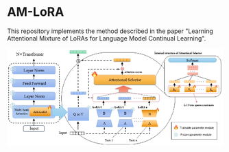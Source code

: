 # AM-LoRA
This repository implements the method described in the paper "Learning Attentional Mixture of LoRAs for Language Model Continual Learning".

![image_text](https://github.com/purpleofdial/AM-LoRA/blob/main/AM-LoRA.jpeg)
